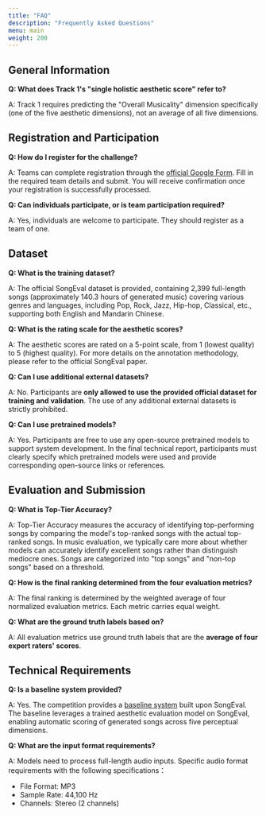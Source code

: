```yaml
---
title: "FAQ"
description: "Frequently Asked Questions"
menu: main
weight: 200
---
```



## General Information


**Q: What does Track 1's "single holistic aesthetic score" refer to?**


A: Track 1 requires predicting the "Overall Musicality" dimension specifically (one of the five aesthetic dimensions), not an average of all five dimensions.

## Registration and Participation

**Q: How do I register for the challenge?**


A: Teams can complete registration through the [official Google Form](https://docs.google.com/forms/d/e/1FAIpQLSejinwosfchGsyN0Xoh3cfz6TIC79c9WUKNLCI2T5yS-pKRUg/viewform?usp=sharing&ouid=102700557983879249800). Fill in the required team details and submit. You will receive confirmation once your registration is successfully processed.


**Q: Can individuals participate, or is team participation required?**


A: Yes, individuals are welcome to participate. They should register as a team of one.

## Dataset

**Q: What is the training dataset?**

A: The official SongEval dataset is provided, containing 2,399 full-length songs (approximately 140.3 hours of generated music) covering various genres and languages, including Pop, Rock, Jazz, Hip-hop, Classical, etc., supporting both English and Mandarin Chinese.

**Q: What is the rating scale for the aesthetic scores?**

A: The aesthetic scores are rated on a 5-point scale, from 1 (lowest quality) to 5 (highest quality). For more details on the annotation methodology, please refer to the official SongEval paper.

**Q: Can I use additional external datasets?**

A: No. Participants are **only allowed to use the provided official dataset for training and validation**. The use of any additional external datasets is strictly prohibited.

**Q: Can I use pretrained models?**

A: Yes. Participants are free to use any open-source pretrained models to support system development. In the final technical report, participants must clearly specify which pretrained models were used and provide corresponding open-source links or references.

## Evaluation and Submission

**Q: What is Top-Tier Accuracy?**

A: Top-Tier Accuracy measures the accuracy of identifying top-performing songs by comparing the model's top-ranked songs with the actual top-ranked songs. In music evaluation, we typically care more about whether models can accurately identify excellent songs rather than distinguish mediocre ones. Songs are categorized into "top songs" and "non-top songs" based on a threshold.


**Q: How is the final ranking determined from the four evaluation metrics?**

A: The final ranking is determined by the weighted average of four normalized evaluation metrics. Each metric carries equal weight.


**Q: What are the ground truth labels based on?**

A: All evaluation metrics use ground truth labels that are the **average of four expert raters' scores**.

## Technical Requirements

**Q: Is a baseline system provided?**

A: Yes. The competition provides a [baseline system](https://github.com/ASLP-lab/SongEval) built upon SongEval. The baseline leverages a trained aesthetic evaluation model on SongEval, enabling automatic scoring of generated songs across five perceptual dimensions.

**Q: What are the input format requirements?**

A: Models need to process full-length audio inputs. Specific audio format requirements  with the following specifications：
- File Format: MP3
- Sample Rate: 44,100 Hz
- Channels: Stereo (2 channels)